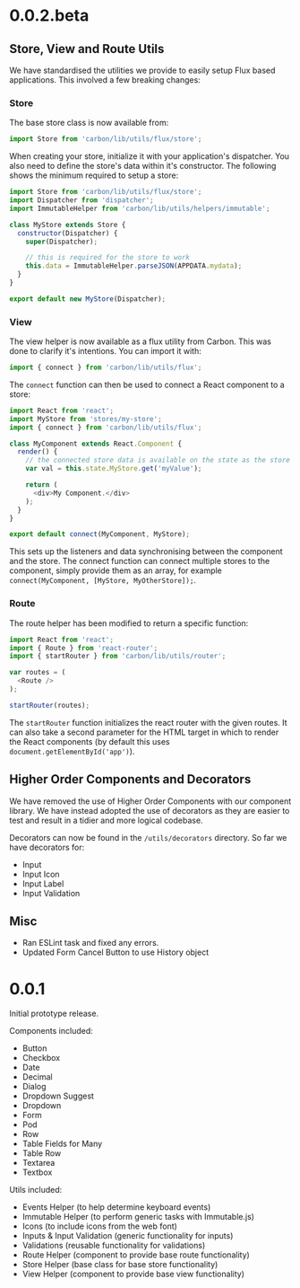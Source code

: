 # 0.0.2.beta

## Store, View and Route Utils

We have standardised the utilities we provide to easily setup Flux based applications. This involved a few breaking changes:

### Store

The base store class is now available from:

```js
import Store from 'carbon/lib/utils/flux/store';
```

When creating your store, initialize it with your application's dispatcher. You also need to define the store's data within it's constructor. The following shows the minimum required to setup a store:

```js
import Store from 'carbon/lib/utils/flux/store';
import Dispatcher from 'dispatcher';
import ImmutableHelper from 'carbon/lib/utils/helpers/immutable';

class MyStore extends Store {
  constructor(Dispatcher) {
    super(Dispatcher);

    // this is required for the store to work
    this.data = ImmutableHelper.parseJSON(APPDATA.mydata);
  }
}

export default new MyStore(Dispatcher);
```

### View

The view helper is now available as a flux utility from Carbon. This was done to clarify it's intentions. You can import it with:


```js
import { connect } from 'carbon/lib/utils/flux';
```

The `connect` function can then be used to connect a React component to a store:

```js
import React from 'react';
import MyStore from 'stores/my-store';
import { connect } from 'carbon/lib/utils/flux';

class MyComponent extends React.Component {
  render() {
    // the connected store data is available on the state as the store's class name
    var val = this.state.MyStore.get('myValue');

    return (
      <div>My Component.</div>
    );
  }
}

export default connect(MyComponent, MyStore);
```

This sets up the listeners and data synchronising between the component and the store. The connect function can connect multiple stores to the component, simply provide them as an array, for example `connect(MyComponent, [MyStore, MyOtherStore]);`.

### Route

The route helper has been modified to return a specific function:

```js
import React from 'react';
import { Route } from 'react-router';
import { startRouter } from 'carbon/lib/utils/router';

var routes = (
  <Route />
);

startRouter(routes);
```

The `startRouter` function initializes the react router with the given routes. It can also take a second parameter for the HTML target in which to render the React components (by default this uses `document.getElementById('app')`).

## Higher Order Components and Decorators

We have removed the use of Higher Order Components with our component library. We have instead adopted the use of decorators as they are easier to test and result in a tidier and more logical codebase.

Decorators can now be found in the `/utils/decorators` directory. So far we have decorators for:

* Input
* Input Icon
* Input Label
* Input Validation

## Misc

* Ran ESLint task and fixed any errors.
* Updated Form Cancel Button to use History object

# 0.0.1

Initial prototype release.

Components included:

* Button
* Checkbox
* Date
* Decimal
* Dialog
* Dropdown Suggest
* Dropdown
* Form
* Pod
* Row
* Table Fields for Many
* Table Row
* Textarea
* Textbox

Utils included:

* Events Helper (to help determine keyboard events)
* Immutable Helper (to perform generic tasks with Immutable.js)
* Icons (to include icons from the web font)
* Inputs & Input Validation (generic functionality for inputs)
* Validations (reusable functionality for validations)
* Route Helper (component to provide base route functionality)
* Store Helper (base class for base store functionality)
* View Helper (component to provide base view functionality)
